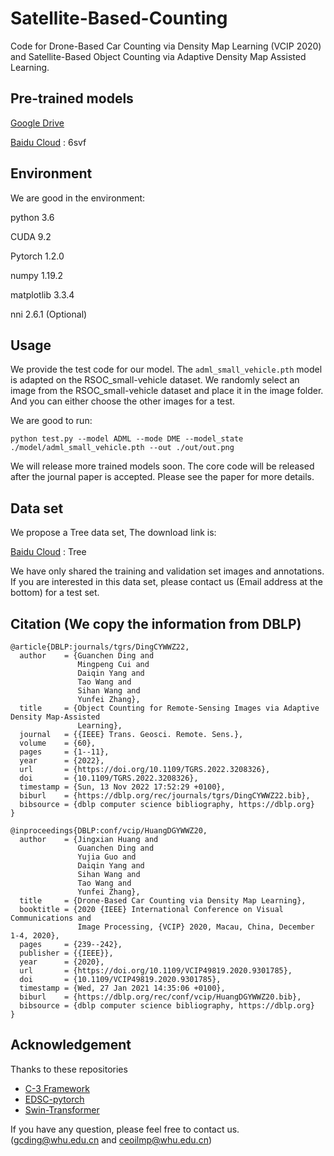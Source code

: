 # Satellite-Based-Counting

Code for Drone-Based Car Counting via Density Map Learning (VCIP 2020) and Satellite-Based Object Counting via Adaptive Density Map Assisted Learning.

Pre-trained models
---
[Google Drive](https://drive.google.com/drive/folders/1UAuLVEDF4HUk8WtASATrGz_VjTZUcAqI?usp=sharing)

[Baidu Cloud](https://pan.baidu.com/s/1pbfkCU6ROBTVPsBpmuLtCA) : 6svf

Environment
---
We are good in the environment:

python 3.6

CUDA 9.2

Pytorch 1.2.0

numpy 1.19.2

matplotlib 3.3.4

nni 2.6.1 (Optional)

Usage
---
We provide the test code for our model. 
The `adml_small_vehicle.pth` model is adapted on the RSOC_small-vehicle dataset. 
We randomly select an image from the RSOC_small-vehicle dataset and place it in the image folder.
And you can either choose the other images for a test.

We are good to run:

```
python test.py --model ADML --mode DME --model_state ./model/adml_small_vehicle.pth --out ./out/out.png
```

We will release more trained models soon.
The core code will be released after the journal paper is accepted.
Please see the paper for more details.

Data set
---
We propose a Tree data set, The download link is:

[Baidu Cloud](https://pan.baidu.com/s/1pjnrCqKeaucwhuoDXaxzZg?pwd=Tree) : Tree

We have only shared the training and validation set images and annotations.
If you are interested in this data set, please contact us (Email address at the bottom) for a test set.


Citation (We copy the information from DBLP)
---

```
@article{DBLP:journals/tgrs/DingCYWWZ22,
  author    = {Guanchen Ding and
               Mingpeng Cui and
               Daiqin Yang and
               Tao Wang and
               Sihan Wang and
               Yunfei Zhang},
  title     = {Object Counting for Remote-Sensing Images via Adaptive Density Map-Assisted
               Learning},
  journal   = {{IEEE} Trans. Geosci. Remote. Sens.},
  volume    = {60},
  pages     = {1--11},
  year      = {2022},
  url       = {https://doi.org/10.1109/TGRS.2022.3208326},
  doi       = {10.1109/TGRS.2022.3208326},
  timestamp = {Sun, 13 Nov 2022 17:52:29 +0100},
  biburl    = {https://dblp.org/rec/journals/tgrs/DingCYWWZ22.bib},
  bibsource = {dblp computer science bibliography, https://dblp.org}
}

@inproceedings{DBLP:conf/vcip/HuangDGYWWZ20,
  author    = {Jingxian Huang and
               Guanchen Ding and
               Yujia Guo and
               Daiqin Yang and
               Sihan Wang and
               Tao Wang and
               Yunfei Zhang},
  title     = {Drone-Based Car Counting via Density Map Learning},
  booktitle = {2020 {IEEE} International Conference on Visual Communications and
               Image Processing, {VCIP} 2020, Macau, China, December 1-4, 2020},
  pages     = {239--242},
  publisher = {{IEEE}},
  year      = {2020},
  url       = {https://doi.org/10.1109/VCIP49819.2020.9301785},
  doi       = {10.1109/VCIP49819.2020.9301785},
  timestamp = {Wed, 27 Jan 2021 14:35:06 +0100},
  biburl    = {https://dblp.org/rec/conf/vcip/HuangDGYWWZ20.bib},
  bibsource = {dblp computer science bibliography, https://dblp.org}
}
```

Acknowledgement
---

Thanks to these repositories
- [C-3 Framework](https://github.com/gjy3035/C-3-Framework)
- [EDSC-pytorch](https://github.com/Xianhang/EDSC-pytorch)
- [Swin-Transformer](https://github.com/microsoft/Swin-Transformer)

If you have any question, please feel free to contact us. (gcding@whu.edu.cn and ceoilmp@whu.edu.cn)
